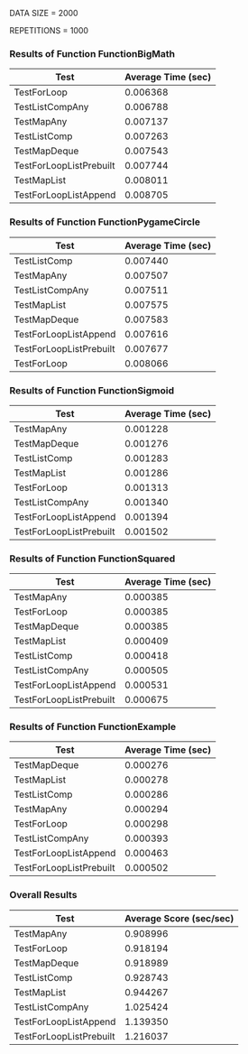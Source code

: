 DATA SIZE = 2000

REPETITIONS = 1000


### Results of Function FunctionBigMath

|             Test             |      Average Time (sec)      |
|------------------------------|------------------------------|
|TestForLoop                   |0.006368                      |
|TestListCompAny               |0.006788                      |
|TestMapAny                    |0.007137                      |
|TestListComp                  |0.007263                      |
|TestMapDeque                  |0.007543                      |
|TestForLoopListPrebuilt       |0.007744                      |
|TestMapList                   |0.008011                      |
|TestForLoopListAppend         |0.008705                      |

### Results of Function FunctionPygameCircle

|             Test             |      Average Time (sec)      |
|------------------------------|------------------------------|
|TestListComp                  |0.007440                      |
|TestMapAny                    |0.007507                      |
|TestListCompAny               |0.007511                      |
|TestMapList                   |0.007575                      |
|TestMapDeque                  |0.007583                      |
|TestForLoopListAppend         |0.007616                      |
|TestForLoopListPrebuilt       |0.007677                      |
|TestForLoop                   |0.008066                      |

### Results of Function FunctionSigmoid

|             Test             |      Average Time (sec)      |
|------------------------------|------------------------------|
|TestMapAny                    |0.001228                      |
|TestMapDeque                  |0.001276                      |
|TestListComp                  |0.001283                      |
|TestMapList                   |0.001286                      |
|TestForLoop                   |0.001313                      |
|TestListCompAny               |0.001340                      |
|TestForLoopListAppend         |0.001394                      |
|TestForLoopListPrebuilt       |0.001502                      |

### Results of Function FunctionSquared

|             Test             |      Average Time (sec)      |
|------------------------------|------------------------------|
|TestMapAny                    |0.000385                      |
|TestForLoop                   |0.000385                      |
|TestMapDeque                  |0.000385                      |
|TestMapList                   |0.000409                      |
|TestListComp                  |0.000418                      |
|TestListCompAny               |0.000505                      |
|TestForLoopListAppend         |0.000531                      |
|TestForLoopListPrebuilt       |0.000675                      |

### Results of Function FunctionExample

|             Test             |      Average Time (sec)      |
|------------------------------|------------------------------|
|TestMapDeque                  |0.000276                      |
|TestMapList                   |0.000278                      |
|TestListComp                  |0.000286                      |
|TestMapAny                    |0.000294                      |
|TestForLoop                   |0.000298                      |
|TestListCompAny               |0.000393                      |
|TestForLoopListAppend         |0.000463                      |
|TestForLoopListPrebuilt       |0.000502                      |
### Overall Results

|             Test             |    Average Score (sec/sec)   |
|------------------------------|------------------------------|
|TestMapAny                    |0.908996                      |
|TestForLoop                   |0.918194                      |
|TestMapDeque                  |0.918989                      |
|TestListComp                  |0.928743                      |
|TestMapList                   |0.944267                      |
|TestListCompAny               |1.025424                      |
|TestForLoopListAppend         |1.139350                      |
|TestForLoopListPrebuilt       |1.216037                      |
